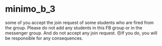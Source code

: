 # minimo_b_3
 some of you accept the join request of some students who are fired from the group. Please do not add any students in this FB group or in the messenger group. And do not accept any join request. 😠If you do, you will be responsible for any consequences. 
